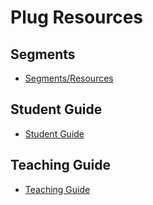 # Plug Resources

## Segments
* [Segments/Resources](./segments/README.md)

## Student Guide
  * [Student Guide](./student-guide/README.md)

## Teaching Guide
  * [Teaching Guide](./teaching-guide/README.md)
